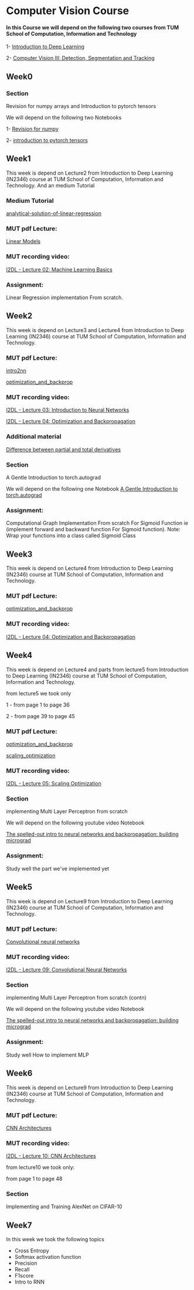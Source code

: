 # Computer Vision Course
#### In this Course we will depend on the following two courses from TUM School of Computation, Information and Technology

1- [Introduction to Deep Learning](https://cvg.cit.tum.de/teaching/ws2024/i2dl)

2- [Computer Vision III: Detection, Segmentation and Tracking](https://cvg.cit.tum.de/teaching/ws2024/cv3)

## Week0
### Section
Revision for numpy arrays and Introduction to pytorch tensors

We will depend on the following two Notebooks

1- [Revision for numpy](https://nbviewer.org/github/jrjohansson/scientific-python-lectures/blob/master/Lecture-2-Numpy.ipynb)

2- [introduction to pytorch tensors](https://pytorch.org/tutorials/beginner/basics/tensorqs_tutorial.html)

## Week1
This week is depend on Lecture2 from Introduction to Deep Learning (IN2346) course at TUM School of Computation, Information and Technology.
And an medium Tutorial

### Medium Tutorial
[analytical-solution-of-linear-regression](https://medium.com/towards-data-science/analytical-solution-of-linear-regression-a0e870b038d5)

### MUT pdf Lecture:
[Linear Models](https://cvg.cit.tum.de/_media/teaching/ws2024/i2dl/2.linear.pdf)

### MUT recording video: 
[I2DL - Lecture 02: Machine Learning Basics](https://youtu.be/Ui7-QwAoHmA?si=6QYzoinM74muuJN_)


### Assignment:
Linear Regression implementation From scratch.

## Week2
This week is depend on Lecture3 and Lecture4 from Introduction to Deep Learning (IN2346) course at TUM School of Computation, Information and Technology.

### MUT pdf Lecture:
[intro2nn](https://cvg.cit.tum.de/_media/teaching/ws2024/i2dl/3.intro2nn.pdf)

[optimization_and_backprop](https://cvg.cit.tum.de/_media/teaching/ws2024/i2dl/4.optimization_and_backprop.pdf)

### MUT recording video: 
[I2DL - Lecture 03: Introduction to Neural Networks](https://youtu.be/1cmdxeEDkd8?si=q9QKDaPYI7u1rpX3)

[I2DL - Lecture 04: Optimization and Backpropagation](https://youtu.be/2e1csSPTGPQ?si=XINo7gd8GQO64srV)

### Additional material
[Difference between partial and total derivatives](https://youtu.be/Kp7sSp5Kn7o?si=t2-MZmd1tu4OmUJJ)


### Section
A Gentle Introduction to torch.autograd

We will depend on the following one Notebook
[A Gentle Introduction to torch.autograd](https://pytorch.org/tutorials/beginner/blitz/autograd_tutorial.html)

### Assignment:
Computational Graph Implementation From scratch For Sigmoid Function ie (implement forward and backward function For Sigmoid function).
Note: Wrap your functions into a class called Sigmoid Class

## Week3
This week is depend on Lecture4 from Introduction to Deep Learning (IN2346) course at TUM School of Computation, Information and Technology.

### MUT pdf Lecture:
[optimization_and_backprop](https://cvg.cit.tum.de/_media/teaching/ws2024/i2dl/4.optimization_and_backprop.pdf)

### MUT recording video: 
[I2DL - Lecture 04: Optimization and Backpropagation](https://youtu.be/2e1csSPTGPQ?si=XINo7gd8GQO64srV)


## Week4
This week is depend on Lecture4 and parts from lecture5 from Introduction to Deep Learning (IN2346) course at TUM School of Computation, Information and Technology.

from lecture5 we took only

1 - from page 1 to page 36

2 - from page 39 to page 45

### MUT pdf Lecture:
[optimization_and_backprop](https://cvg.cit.tum.de/_media/teaching/ws2024/i2dl/4.optimization_and_backprop.pdf)

[scaling_optimization](https://cvg.cit.tum.de/_media/teaching/ws2024/i2dl/5.scaling_optimization.pdf)

### MUT recording video: 
[I2DL - Lecture 05: Scaling Optimization](https://www.youtube.com/watch?v=S2k8ZlLXprE)

### Section
implementing Multi Layer Perceptron from scratch

We will depend on the following youtube video Notebook

[The spelled-out intro to neural networks and backpropagation: building micrograd](https://youtu.be/VMj-3S1tku0?si=ydZBX7MscR2m9c_u)

### Assignment:
Study well the part we've implemented yet

## Week5
This week is depend on Lecture9 from Introduction to Deep Learning (IN2346) course at TUM School of Computation, Information and Technology.

### MUT pdf Lecture:
[Convolutional neural networks](https://cvg.cit.tum.de/_media/teaching/ws2024/i2dl/9.convnets.pdf)


### MUT recording video: 
[I2DL - Lecture 09: Convolutional Neural Networks](https://youtu.be/eWGIkQq0Hzg?si=lpGBP2_Dv2jnMAOV)

### Section
implementing Multi Layer Perceptron from scratch (contn)

We will depend on the following youtube video Notebook

[The spelled-out intro to neural networks and backpropagation: building micrograd](https://youtu.be/VMj-3S1tku0?si=ydZBX7MscR2m9c_u)

### Assignment:
Study well How to implement MLP

## Week6
This week is depend on Lecture9 from Introduction to Deep Learning (IN2346) course at TUM School of Computation, Information and Technology.

### MUT pdf Lecture:
[CNN Architectures](https://cvg.cit.tum.de/_media/teaching/ws2024/i2dl/10.architectures.pdf)

### MUT recording video: 
[I2DL - Lecture 10: CNN Architectures](https://youtu.be/wODx3b6COfU?si=i7yshf4o_ItgvRYr)

from lecture10 we took only:

from page 1 to page 48

### Section
Implementing and Training AlexNet on CIFAR-10

## Week7
In this week we took the following topics

- Cross Entropy
- Softmax activation function
- Precision
- Recall
- F1score
- Intro to RNN
